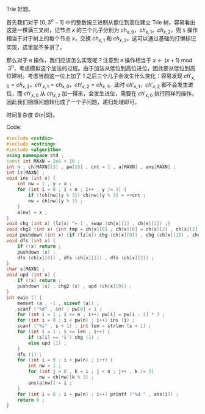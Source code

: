 Trie 好题。

首先我们对于 $[0,3^n-1]$ 中的整数按三进制从低位到高位建立 Trie 树，容易看出这是一棵满三叉树，记节点 $x$ 的三个儿子分别为 $ch_{x,0}$，$ch_{x,1}$，$ch_{x,2}$，则 `S` 操作相当于对于树上的每个节点 $x$，交换 $ch_{x,1}$ 和 $ch_{x,2}$。这可以通过基础的打懒标记实现，这里就不多讲了。

那么对于 `R` 操作，我们应该怎么实现呢？注意到 `R` 操作相当于 $x\leftarrow (x+1)\bmod 3^n$，考虑模拟这个加法的过程。由于加法从低位到高位进位，因此要从低位到高位建树。考虑当前这一位上加了 $1$ 之后三个儿子会发生什么变化：容易发现 $ch'_{x,0}=ch_{x,2}$，$ch'_{x,1}=ch_{x,0}$，$ch'_{x,2}=ch_{x,1}$。此时 $ch'_{x,1}$，$ch'_{x,2}$ 都不会发生进位，而 $ch'_{x,0}$ 从 $ch_{x,2}$ 加一得来，会发生进位，需要在 $ch'_{x,0}$ 执行同样的操作。因此我们把原问题转化成了一个子问题，递归处理即可。

时间复杂度 $\Theta(n|S|)$。

Code:

```cpp
#include <cstdio>
#include <cstring>
#include <algorithm>
using namespace std ;
const int MAXN = 2e6 + 10 ;
int n , ch[MAXN][3] , pw[15] , cnt = 1 , a[MAXN] , ans[MAXN] ;
int lz[MAXN] ;
void ins (int x) {
	int nw = 1 , y = x ;
	for (int i = 0 ; i < n ; i++ , y /= 3) {
		if (!ch[nw][y % 3]) ch[nw][y % 3] = ++cnt ;
		nw = ch[nw][y % 3] ;
	}
	a[nw] = x ;
}
void chg (int x) {lz[x] ^= 1 , swap (ch[x][1] , ch[x][2]) ;}
void chg2 (int x) {int tmp = ch[x][0] ; ch[x][0] = ch[x][2] , ch[x][2] = ch[x][1] , ch[x][1] = tmp ;}
void pushdown (int x) {if (lz[x]) chg (ch[x][0]) , chg (ch[x][1]) , chg (ch[x][2]) , lz[x] = 0 ;}
void dfs (int x) {
	if (!x) return ;
	pushdown (x) ;
	dfs (ch[x][0]) , dfs (ch[x][1]) , dfs (ch[x][2]) ;
}
char s[MAXN] ;
void upd (int x) {
	if (!x) return ;
	pushdown (x) ; chg2 (x) , upd (ch[x][0]) ;
}
int main () {
	memset (a , -1 , sizeof (a)) ;
	scanf ("%d" , &n) ; pw[0] = 1 ;
	for (int i = 1 ; i <= n ; i++) pw[i] = pw[i - 1] * 3 ;
	for (int i = 0 ; i < pw[n] ; i++) ins (i) ;
	scanf ("%s" , s + 1) ; int len = strlen (s + 1) ;
	for (int i = 1 ; i <= len ; i++) {
		if (s[i] == 'S') chg (1) ;
		else upd (1) ;
	}
	dfs (1) ;
	for (int i = 0 ; i < pw[n] ; i++) {
		int nw = 1 ;
		for (int j = 0 , k = i ; j < n ; j++ , k /= 3)
			nw = ch[nw][k % 3] ;
		ans[a[nw]] = i ;
	}
	for (int i = 0 ; i < pw[n] ; i++) printf ("%d " , ans[i]) ; 
	return 0 ;
}
```
